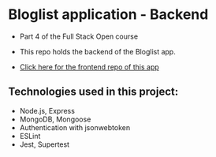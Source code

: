 # Bloglist application - Backend

- Part 4 of the Full Stack Open course

- This repo holds the backend of the Bloglist app.  

- <a href="https://github.com/miakauppila/bloglist-frontend" target="_blank">Click here for the frontend repo of this app</a>

## Technologies used in this project:  
- Node.js, Express  
- MongoDB, Mongoose  
- Authentication with jsonwebtoken 
- ESLint  
- Jest, Supertest

